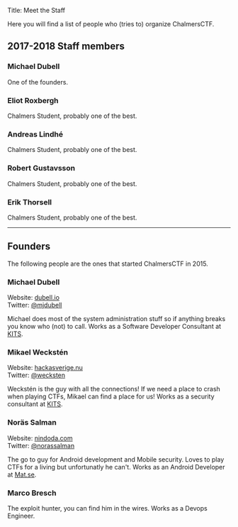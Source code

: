 Title: Meet the Staff

Here you will find a list of people who (tries to) organize ChalmersCTF.


## 2017-2018 Staff members

### Michael Dubell
One of the founders.

### Eliot Roxbergh
Chalmers Student, probably one of the best.

### Andreas Lindhé
Chalmers Student, probably one of the best.

### Robert Gustavsson
Chalmers Student, probably one of the best.

### Erik Thorsell
Chalmers Student, probably one of the best.  

<hr class="vdivider" />

## Founders
The following people are the ones that started ChalmersCTF in 2015.

### Michael Dubell

Website: [dubell.io](https://dubell.io)  
Twitter: [@mjdubell](https://twitter.com/@mjdubell)

Michael does most of the system administration stuff so if anything breaks you know who (not) to call. Works as a Software Developer Consultant at [KITS](https://kits.se).

### Mikael Weckstén

Website: [hackasverige.nu](http://hackasverige.nu)  
Twitter: [@wecksten](https://twitter.com/@wecksten)

Weckstén is the guy with all the connections! If we need a place to crash when playing CTFs, Mikael can find a place for us! Works as a security consultant at [KITS](https://kits.se).

### Noräs Salman

Website: [nindoda.com](https://www.nindoda.com/)  
Twitter: [@norassalman](https://twitter.com/@norassalman)  

The go to guy for Android development and Mobile security. Loves to play CTFs for a living but unfortunatly he can't. Works as an Android Developer at [Mat.se](http://mat.se).

### Marco Bresch

The exploit hunter, you can find him in the wires. Works as a Devops Engineer.